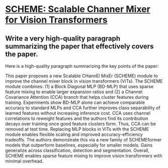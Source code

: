 # [SCHEME: Scalable Channer Mixer for Vision Transformers](https://arxiv.org/abs/2312.00412)

## Write a very high-quality paragraph summarizing the paper that effectively covers the paper.

 Here is a high-quality paragraph summarizing the key points of the paper:

This paper proposes a new Scalable CHannEl MixEr (SCHEME) module to improve the channel mixer block in vision transformers (ViTs). The SCHEME module combines: (1) a Block Diagonal MLP (BD-MLP) that uses sparse feature mixing to enable larger expansion ratios and (2) a Channel Covariance Attention (CCA) branch that helps cluster features during training. Experiments show BD-MLP alone can achieve comparable accuracy to standard MLPs and CCA further improves class separability of learned features without increasing inference cost. CCA uses channel correlations to reweight features and the authors find its contribution decays over training once good feature clusters form. Thus, CCA can be removed at test time. Replacing MLP blocks in ViTs with the SCHEME module enables flexible scaling and improved accuracy-efficiency tradeoffs. The authors demonstrate this via a new family of SCHEMEformer models that outperform baselines, especially for smaller models. Gains generalize across classification, detection and segmentation. Overall, SCHEME enables sparse feature mixing to improve vision transformers with minimal overhead.
